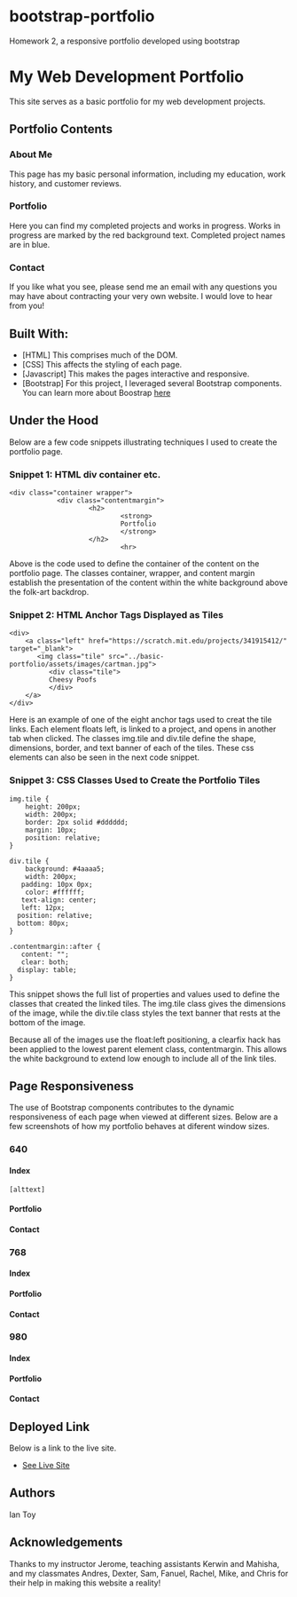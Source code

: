 # bootstrap-portfolio
Homework 2, a responsive portfolio developed using bootstrap

# My Web Development Portfolio

This site serves as a basic portfolio for my web development projects. 

## Portfolio Contents

### About Me
This page has my basic personal information, including my education, work history, and customer reviews.

### Portfolio
Here you can find my completed projects and works in progress. Works in progress are marked by the red background text. Completed project names are in blue.

### Contact
If you like what you see, please send me an email with any questions you may have about contracting your very own website. I would love to hear from you!



## Built With:

* [HTML] This comprises much of the DOM.
* [CSS] This affects the styling of each page.
* [Javascript] This makes the pages interactive and responsive.
* [Bootstrap] For this project, I leveraged several Bootstrap components. You can learn more about Boostrap [here](https://getbootstrap.com/)

## Under the Hood
Below are a few code snippets illustrating techniques I used to create the portfolio page.

### Snippet 1: HTML div container etc.
    <div class="container wrapper">
                <div class="contentmargin">
                        <h2>
                                <strong>
                                Portfolio
                                </strong>
                        </h2>
                                <hr>

Above is the code used to define the container of the content on the portfolio page. The classes container, wrapper, and content margin establish the presentation of the content within the white background above the folk-art backdrop.

### Snippet 2: HTML Anchor Tags Displayed as Tiles

    <div>
        <a class="left" href="https://scratch.mit.edu/projects/341915412/" target="_blank">
           <img class="tile" src="../basic-portfolio/assets/images/cartman.jpg">
              <div class="tile">
              Cheesy Poofs
              </div>
        </a>
    </div>

Here is an example of one of the eight anchor tags used to creat the tile links. Each element floats left, is linked to a project, and opens in another tab when clicked. The classes img.tile and div.tile define the shape, dimensions, border, and text banner of each of the tiles. These css elements can also be seen in the next code snippet.

### Snippet 3: CSS Classes Used to Create the Portfolio Tiles

    img.tile {
        height: 200px;
        width: 200px;
        border: 2px solid #dddddd;
        margin: 10px;
        position: relative;
    }

    div.tile {
        background: #4aaaa5;
        width: 200px;
       padding: 10px 0px;
        color: #ffffff;
       text-align: center;
       left: 12px;
      position: relative;
      bottom: 80px;
    }

    .contentmargin::after {
       content: "";
       clear: both;
      display: table;
    }

This snippet shows the full list of properties and values used to define the classes that created the linked tiles. The img.tile class gives the dimensions of the image, while the div.tile class styles the text banner that rests at the bottom of the image.

Because all of the images use the float:left positioning, a clearfix hack has been applied to the lowest parent element class, contentmargin. This allows the white background to extend low enough to include all of the link tiles.

## Page Responsiveness

The use of Bootstrap components contributes to the dynamic responsiveness of each page when viewed at different sizes. Below are a few screenshots of how my portfolio behaves at diferent window sizes.

### 640

#### Index
    [alttext]
#### Portfolio
#### Contact

### 768

#### Index
#### Portfolio
#### Contact

### 980

#### Index
#### Portfolio
#### Contact


## Deployed Link

Below is a link to the live site.
* [See Live Site](https://ietoy.github.io/bootstrap-portfolio/)


## Authors
Ian Toy

## Acknowledgements
Thanks to my instructor Jerome, teaching assistants Kerwin and Mahisha, and my classmates Andres, Dexter, Sam, Fanuel, Rachel, Mike, and Chris for their help in making this website a reality!